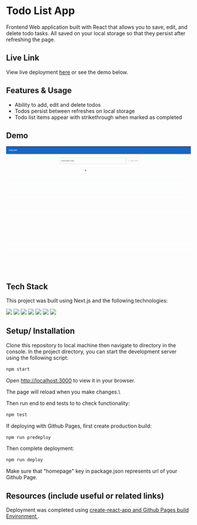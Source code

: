 # Todo List App

Frontend Web application built with React that allows you to save, edit, and delete todo tasks. All saved on your local storage so that they persist after refreshing the page.

## Live Link

View live deployment [here](https://cristianordonez.github.io/todo-list-app/) or see the demo below.

## Features & Usage

-   Ability to add, edit and delete todos
-   Todos persist between refreshes on local storage
-   Todo list items appear with strikethrough when marked as completed

## Demo

![todolist](./ezgif.com-gif-maker.gif)

## Tech Stack

This project was built using Next.js and the following technologies:

<img src="https://img.shields.io/badge/JavaScript-323330?style=for-the-badge&logo=javascript&logoColor=F7DF1E" />
<img src="https://img.shields.io/badge/React-20232A?style=for-the-badge&logo=react&logoColor=61DAFB" />
<img src="https://img.shields.io/badge/Material%20UI-007FFF?style=for-the-badge&logo=mui&logoColor=white" />
<img src="https://img.shields.io/badge/CSS3-1572B6?style=for-the-badge&logo=css3&logoColor=white" />
<img src="https://img.shields.io/badge/eslint-3A33D1?style=for-the-badge&logo=eslint&logoColor=white" />
<img src="https://img.shields.io/badge/prettier-1A2C34?style=for-the-badge&logo=prettier&logoColor=F7BA3E" />
<img src="https://img.shields.io/badge/Cypress-17202C?style=for-the-badge&logo=cypress&logoColor=white" />

## Setup/ Installation

Clone this repository to local machine then navigate to directory in the console.
In the project directory, you can start the development server using the following script:

```bash
npm start
```

Open [http://localhost:3000](http://localhost:3000) to view it in your browser.

The page will reload when you make changes.\

Then run end to end tests to to check functionality:

```bash
npm test
```

If deploying with Github Pages, first create production build:

```bash
npm run predeploy
```

Then complete deployment:

```bash
npm run deploy
```

Make sure that "homepage" key in package.json represents url of your Github Page.

## Resources (include useful or related links)

Deployment was completed using [create-react-app and Github Pages build Environment ](https://create-react-app.dev/docs/deployment/).
